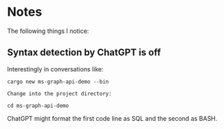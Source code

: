 # Notes

The following things I notice:

## Syntax detection by ChatGPT is off

Interestingly in conversations like:

```
cargo new ms-graph-api-demo --bin

Change into the project directory:

cd ms-graph-api-demo
```

ChatGPT might format the first code line as SQL and the second as BASH.